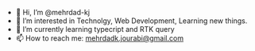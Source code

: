 - 👋 Hi, I’m @mehrdad-kj
- 👀 I’m interested in Technolgy, Web Development, Learning new things.
- 🌱 I’m currently learning typecript and RTK query
- 📫 How to reach me: mehrdadk.jourabi@gmail.com 

